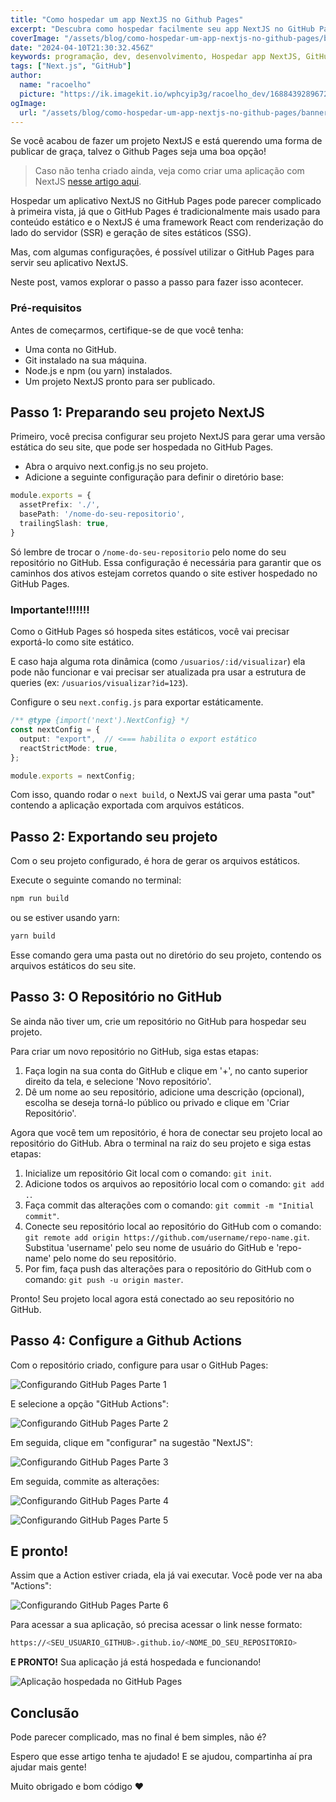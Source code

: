 ```yaml
---
title: "Como hospedar um app NextJS no Github Pages"
excerpt: "Descubra como hospedar facilmente seu app NextJS no GitHub Pages, uma solução gratuita e eficaz para compartilhar seus projetos web. Este guia detalhado passa por todas as etapas necessárias, desde a configuração do projeto NextJS até o deploy no GitHub Pages, garantindo que seu site esteja acessível e otimizado para o mundo. Ideal para desenvolvedores que buscam uma forma simples e direta de publicar suas criações."
coverImage: "/assets/blog/como-hospedar-um-app-nextjs-no-github-pages/banner.png"
date: "2024-04-10T21:30:32.456Z"
keywords: programação, dev, desenvolvimento, Hospedar app NextJS, GitHub Pages deploy, Configuração NextJS GitHub Pages, Publicação gratuita GitHub, Deploy NextJS projeto, GitHub Pages tutorial, NextJS estático GitHub, Desenvolvimento web NextJS, SEO GitHub Pages, NextJS GitHub Pages guia
tags: ["Next.js", "GitHub"]
author:
  name: "racoelho"
  picture: "https://ik.imagekit.io/wphcyip3g/racoelho_dev/1688439289672.jpeg?updatedAt=1701730648991"
ogImage:
  url: "/assets/blog/como-hospedar-um-app-nextjs-no-github-pages/banner.png"
---
```


Se você acabou de fazer um projeto NextJS e está querendo uma forma de publicar de graça, talvez o Github Pages seja uma boa opção!

> Caso não tenha criado ainda, veja como criar uma aplicação com NextJS [nesse artigo aqui](https://racoelho.com.br/posts/criando-primeiro-app-nextjs-com-typescript).


Hospedar um aplicativo NextJS no GitHub Pages pode parecer complicado à primeira vista, já que o GitHub Pages é tradicionalmente mais usado para conteúdo estático e o NextJS é uma framework React com renderização do lado do servidor (SSR) e geração de sites estáticos (SSG). 

Mas, com algumas configurações, é possível utilizar o GitHub Pages para servir seu aplicativo NextJS. 

Neste post, vamos explorar o passo a passo para fazer isso acontecer.


### Pré-requisitos

Antes de começarmos, certifique-se de que você tenha:

- Uma conta no GitHub.
- Git instalado na sua máquina.
- Node.js e npm (ou yarn) instalados.
- Um projeto NextJS pronto para ser publicado.


## Passo 1: Preparando seu projeto NextJS

Primeiro, você precisa configurar seu projeto NextJS para gerar uma versão estática do seu site, que pode ser hospedada no GitHub Pages.

- Abra o arquivo next.config.js no seu projeto.
- Adicione a seguinte configuração para definir o diretório base:

```typescript
module.exports = {
  assetPrefix: './',
  basePath: '/nome-do-seu-repositorio',
  trailingSlash: true,
}
```

Só lembre de trocar o `/nome-do-seu-repositorio` pelo nome do seu repositório no GitHub. Essa configuração é necessária para garantir que os caminhos dos ativos estejam corretos quando o site estiver hospedado no GitHub Pages.


### Importante!!!!!!!

Como o GitHub Pages só hospeda sites estáticos, você vai precisar exportá-lo como site estático.

E caso haja alguma rota dinâmica (como `/usuarios/:id/visualizar`) ela pode não funcionar e vai precisar ser atualizada pra usar a estrutura de queries (ex: `/usuarios/visualizar?id=123`).


Configure o seu `next.config.js` para exportar estáticamente.

```typescript
/** @type {import('next').NextConfig} */
const nextConfig = {
  output: "export",  // <=== habilita o export estático
  reactStrictMode: true,
};

module.exports = nextConfig;
```

Com isso, quando rodar o `next build`, o NextJS vai gerar uma pasta "out" contendo a aplicação exportada com arquivos estáticos.

## Passo 2: Exportando seu projeto

Com o seu projeto configurado, é hora de gerar os arquivos estáticos.

Execute o seguinte comando no terminal:

```bash
npm run build
```

ou se estiver usando yarn:

```bash
yarn build
```

Esse comando gera uma pasta out no diretório do seu projeto, contendo os arquivos estáticos do seu site.

## Passo 3: O Repositório no GitHub

Se ainda não tiver um, crie um repositório no GitHub para hospedar seu projeto.

Para criar um novo repositório no GitHub, siga estas etapas:

1. Faça login na sua conta do GitHub e clique em '+', no canto superior direito da tela, e selecione 'Novo repositório'.
2. Dê um nome ao seu repositório, adicione uma descrição (opcional), escolha se deseja torná-lo público ou privado e clique em 'Criar Repositório'.

Agora que você tem um repositório, é hora de conectar seu projeto local ao repositório do GitHub. Abra o terminal na raiz do seu projeto e siga estas etapas:

1. Inicialize um repositório Git local com o comando: `git init`.
2. Adicione todos os arquivos ao repositório local com o comando: `git add .`.
3. Faça commit das alterações com o comando: `git commit -m "Initial commit"`.
4. Conecte seu repositório local ao repositório do GitHub com o comando: `git remote add origin https://github.com/username/repo-name.git`. Substitua 'username' pelo seu nome de usuário do GitHub e 'repo-name' pelo nome do seu repositório.
5. Por fim, faça push das alterações para o repositório do GitHub com o comando: `git push -u origin master`.

Pronto! Seu projeto local agora está conectado ao seu repositório no GitHub.

## Passo 4: Configure a Github Actions

Com o repositório criado, configure para usar o GitHub Pages:

![Configurando GitHub Pages Parte 1](/assets/blog/como-hospedar-um-app-nextjs-no-github-pages/config-github-pages-1.png)


E selecione a opção "GitHub Actions":

![Configurando GitHub Pages Parte 2](/assets/blog/como-hospedar-um-app-nextjs-no-github-pages/config-github-pages-2.png)


Em seguida, clique em "configurar" na sugestão "NextJS":

![Configurando GitHub Pages Parte 3](/assets/blog/como-hospedar-um-app-nextjs-no-github-pages/config-github-pages-3.png)


Em seguida, commite as alterações:

![Configurando GitHub Pages Parte 4](/assets/blog/como-hospedar-um-app-nextjs-no-github-pages/config-github-pages-4.png)

![Configurando GitHub Pages Parte 5](/assets/blog/como-hospedar-um-app-nextjs-no-github-pages/config-github-pages-5.png)

## E pronto!

Assim que a Action estiver criada, ela já vai executar.
Você pode ver na aba "Actions":

![Configurando GitHub Pages Parte 6](/assets/blog/como-hospedar-um-app-nextjs-no-github-pages/config-github-pages-6.png)


Para acessar a sua aplicação, só precisa acessar o link nesse formato:

``` bash
https://<SEU_USUARIO_GITHUB>.github.io/<NOME_DO_SEU_REPOSITORIO>
```


**E PRONTO!**
Sua aplicação já está hospedada e funcionando!

![Aplicação hospedada no GitHub Pages](/assets/blog/como-hospedar-um-app-nextjs-no-github-pages/resultado.png)


## Conclusão

Pode parecer complicado, mas no final é bem simples, não é?

Espero que esse artigo tenha te ajudado! E se ajudou, compartinha aí pra ajudar mais gente!

Muito obrigado e bom código ❤️
